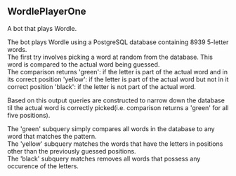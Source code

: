 ## WordlePlayerOne
A bot that plays Wordle.

The bot plays Wordle using a PostgreSQL database containing 8939 5-letter words.
<br>
The first try involves picking a word at random from the database. This word is compared to the actual word being guessed.
<br>
The comparison returns
'green': if the letter is part of the actual word and in its correct position
'yellow': if the letter is part of the actual word but not in it correct position
'black': if the letter is not part of the actual word.

Based on this output queries are constructed to narrow down the database til the actual word is correctly picked(i.e. comparison returns a 'green' for all five positions).

The 'green' subquery simply compares all words in the database to any word that matches the pattern.
<br>
The 'yellow' subquery matches the words that have the letters in positions other than the previously guessed positions.
<br>
The 'black' subquery matches removes all words that possess any occurence of the letters.


